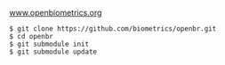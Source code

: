 www.openbiometrics.org

    $ git clone https://github.com/biometrics/openbr.git
    $ cd openbr
    $ git submodule init
    $ git submodule update
